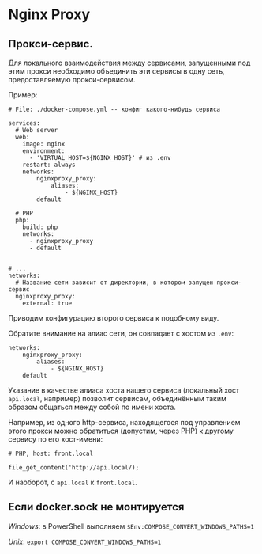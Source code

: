 Nginx Proxy
==========
Прокси-сервис.
--------------

Для локального взаимодействия между сервисами, запущенными под этим прокси необходимо объединить эти сервисы в одну сеть, предоставляемую прокси-сервисом.

Пример:
```
# File: ./docker-compose.yml -- конфиг какого-нибудь сервиса

services:
  # Web server
  web:
    image: nginx
    environment:
      - 'VIRTUAL_HOST=${NGINX_HOST}' # из .env
    restart: always
    networks:
        nginxproxy_proxy:
            aliases:
                - ${NGINX_HOST}
        default

  # PHP
  php:
    build: php
    networks:
      - nginxproxy_proxy
      - default


# ...
networks:
  # Название сети зависит от директории, в котором запущен прокси-сервис
  nginxproxy_proxy:
    external: true
```
Приводим конфигурацию второго сервиса к подобному виду.

Обратите внимание на алиас сети, он совпадает с хостом из `.env`:
```
networks:
    nginxproxy_proxy:
        aliases:
            - ${NGINX_HOST}
    default
```
Указание в качестве алиаса хоста нашего сервиса (локальный хост `api.local`, например)
позволит сервисам, объединённым таким образом общаться между собой по имени хоста.

Например, из одного http-сервиса, находящегося под управлением этого прокси
можно обратиться (допустим, через PHP) к другому сервису по его хост-имени:
```
# PHP, host: front.local

file_get_content('http://api.local/);
```
И наоборот, с `api.local` к `front.local`.


Если docker.sock не монтируется
------------------------------

_Windows_: в PowerShell выполняем `$Env:COMPOSE_CONVERT_WINDOWS_PATHS=1`

_Unix_: `export COMPOSE_CONVERT_WINDOWS_PATHS=1`